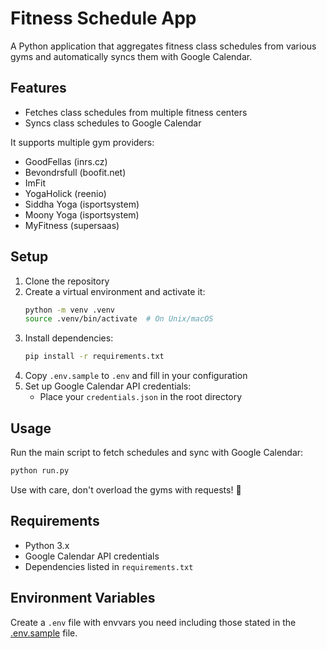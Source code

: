 # Fitness Schedule App

A Python application that aggregates fitness class schedules from various gyms and automatically syncs them with Google Calendar.

## Features

- Fetches class schedules from multiple fitness centers
- Syncs class schedules to Google Calendar

It supports multiple gym providers:
  - GoodFellas (inrs.cz)
  - Bevondrsfull (boofit.net)
  - ImFit
  - YogaHolick (reenio)
  - Siddha Yoga (isportsystem)
  - Moony Yoga (isportsystem)
  - MyFitness (supersaas)

## Setup

1. Clone the repository
2. Create a virtual environment and activate it:
   ```bash
   python -m venv .venv
   source .venv/bin/activate  # On Unix/macOS
   ```
3. Install dependencies:
   ```bash
   pip install -r requirements.txt
   ```
4. Copy `.env.sample` to `.env` and fill in your configuration
5. Set up Google Calendar API credentials:
   - Place your `credentials.json` in the root directory

## Usage

Run the main script to fetch schedules and sync with Google Calendar:
```bash
python run.py
```
Use with care, don't overload the gyms with requests! :pray:

## Requirements

- Python 3.x
- Google Calendar API credentials
- Dependencies listed in `requirements.txt`

## Environment Variables

Create a `.env` file with envvars you need including those stated in the [.env.sample](.env.sample) file.
